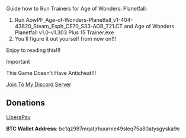 Guide how to Run Trainers for Age of Wonders: Planetfall:

1. Run AowPF_Age-of-Wonders-Planetfall_v1-404-43820_Steam_Esph_CE70_S33-AOB_T21.CT and Age of Wonders Planetfall v1.0-v1.303 Plus 15 Trainer.exe
2. You'll figure it out yourself from now on!!!

Enjoy to reading this!!!

> [!IMPORTANT]
> This Game Doesn't Have Anticheat!!!

[Join To My Discord Server](https://discord.gg/rikkomatsumato)

## Donations

[LiberaPay](https://liberapay.com/RikkoMatsumatoOfficial/donate)

**BTC Wallet Address**: bc1qz987mqatjrhuurme49sleq75a80atysgyska9e
